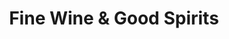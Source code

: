 ---
title: "Fine Wine & Good Spirits"
url: /lancaster/fine-wine-and-good-spirits-lincoln-highway-east/
shop: alcohol
---